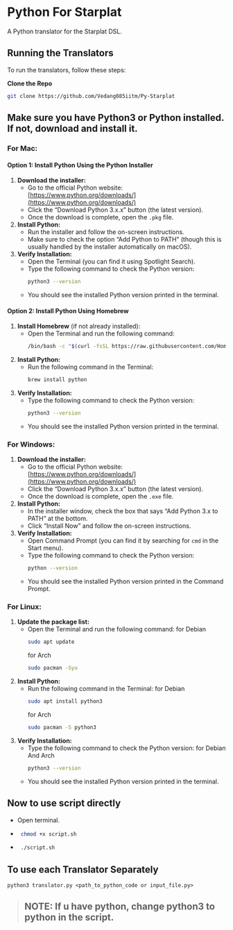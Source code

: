 # Python For Starplat

A Python translator for the Starplat DSL.

## Running the Translators

To run the translators, follow these steps:

 **Clone the Repo**
 ```sh
 git clone https://github.com/Vedang085iitm/Py-Starplat
 ```

## Make sure you have Python3 or Python installed. If not, download and install it.

### For Mac:

#### Option 1: Install Python Using the Python Installer

1. **Download the installer:**
    - Go to the official Python website: [https://www.python.org/downloads/](https://www.python.org/downloads/)
    - Click the “Download Python 3.x.x” button (the latest version).
    - Once the download is complete, open the `.pkg` file.
2. **Install Python:**
    - Run the installer and follow the on-screen instructions.
    - Make sure to check the option “Add Python to PATH” (though this is usually handled by the installer automatically on macOS).
3. **Verify Installation:**
    - Open the Terminal (you can find it using Spotlight Search).
    - Type the following command to check the Python version:
      ```sh
      python3 --version
      ```
    - You should see the installed Python version printed in the terminal.

#### Option 2: Install Python Using Homebrew

1. **Install Homebrew** (if not already installed):
    - Open the Terminal and run the following command:
      ```sh
      /bin/bash -c "$(curl -fsSL https://raw.githubusercontent.com/Homebrew/install/HEAD/install.sh)"
      ```
2. **Install Python:**
    - Run the following command in the Terminal:
      ```sh
      brew install python
      ```
3. **Verify Installation:**
    - Type the following command to check the Python version:
      ```sh
      python3 --version
      ```
    - You should see the installed Python version printed in the terminal.

### For Windows:

1. **Download the installer:**
    - Go to the official Python website: [https://www.python.org/downloads/](https://www.python.org/downloads/)
    - Click the “Download Python 3.x.x” button (the latest version).
    - Once the download is complete, open the `.exe` file.
2. **Install Python:**
    - In the installer window, check the box that says “Add Python 3.x to PATH” at the bottom.
    - Click “Install Now” and follow the on-screen instructions.
3. **Verify Installation:**
    - Open Command Prompt (you can find it by searching for `cmd` in the Start menu).
    - Type the following command to check the Python version:
      ```sh
      python --version
      ```
    - You should see the installed Python version printed in the Command Prompt.

### For Linux:

1. **Update the package list:**
    - Open the Terminal and run the following command:
    for Debian
      ```sh
      sudo apt update
      ```
      for Arch
      ```sh
      sudo pacman -Syu
      ```
2. **Install Python:**
    - Run the following command in the Terminal:
    for Debian 
      ```sh
      sudo apt install python3
      ```
       for Arch
      ```sh
      sudo pacman -S python3
      ```
3. **Verify Installation:**
    - Type the following command to check the Python version:
    for Debian And Arch
      ```sh
      python3 --version
      ```
    - You should see the installed Python version printed in the terminal.




## Now to use script directly 

 - Open terminal.
 - ```sh
    chmod +x script.sh
    ```
 - ```sh
    ./script.sh
    ```

## To use each Translator Separately

    python3 translator.py <path_to_python_code or input_file.py>



> ## NOTE: If u have python, change python3 to python in the script. 
